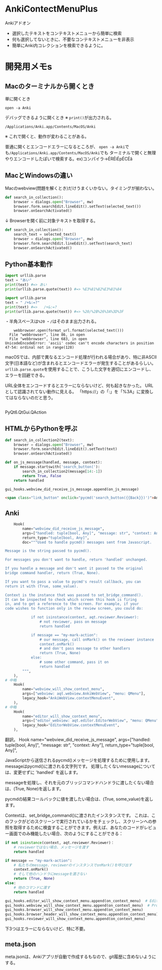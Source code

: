# AnkiContectMenuPlus

Ankiアドオン

- 選択したテキストをコンテキストメニューから簡単に検索
- 何も選択してないときに、不要なコンテキストメニューを非表示
- 簡単にAnki内コレクションを検索できるように。

# 開発用メモs

## Macのターミナルから開くとき

単に開くとき
```console
open -a Anki
```

デバッグできるように開くとき ※ `print()`が出力される。
```console
/Applications/Anki.app/Contents/MacOS/Anki
```
※ これで開くと、動作が変わることがある。

普通に開くとエンコードエラーになるところが、
`open -a Anki`でも`/Applications/Anki.app/Contents/MacOS/Anki`でも
ターミナルで開くと無理やりエンコードしたぽいで検索する。ex)コンパイラ->ÉRÉìÉpÉCÉâ


## MacとWindowsの違い

Macのwebview(問題を解くとき)だけうまくいかない。タイミングが揃わない。
```py
def search_in_collection():
    browser = dialogs.open("Browser", mw)
    browser.form.searchEdit.lineEdit().setText(selected_text())
    browser.onSearchActivated()
```
↓
Browserを開く前に対象テキストを取得する。
```py
def search_in_collection():
    search_text = selected_text()
    browser = dialogs.open("Browser", mw)
    browser.form.searchEdit.lineEdit().setText(search_text)
    browser.onSearchActivated()
```

## Python基本動作

```py
import urllib.parse
text = "あい"
print(text) #=> あい
print(urllib.parse.quote(text)) #=> %E3%81%82%E3%81%84
```

```py
import urllib.parse
text = " /+&:=?"
print(text) #=>   /+&:=?
print(urllib.parse.quote(text)) #=> %20/%2B%26%3A%3D%3F
```
・半角スペースは`%20`
・`/`はそのまま出力される。



```log
    webbrowser.open(format_url.format(selected_text()))
  File "webbrowser", line 86, in open
  File "webbrowser", line 683, in open
UnicodeEncodeError: 'ascii' codec can't encode characters in position 47-54: ordinal not in range(128)
```
macOSでは、内部で異なるエンコード処理が行われる場合があり、特に非ASCII文字(日本語など)が含まれるとエンコードエラーが発生することがあるらしい。`urllib.parse.quote`を使用することで、こうした文字を適切にエンコードし、エラーを回避できる。

URL全体をエンコードするとエラーにならないけど、何も起きなかった。
URLとして認識されてない動作に見える。
「https://」の「:」を「%3A」に変換してはならないのだと思う。

##

PyQt6.QtGui.QAction

## HTMLからPythonを呼ぶ

```py
def search_in_collection2(text):
    browser = dialogs.open("Browser", mw)
    browser.form.searchEdit.lineEdit().setText(text)
    browser.onSearchActivated()

def on_js_message(handled, message, context):
    if message.startswith('search_button('):
        search_in_collection2(message[14:-1])
        return True, False
    return handled

gui_hooks.webview_did_receive_js_message.append(on_js_message)
```

```html
<span class="link_button" onclick="pycmd('search_button({{Back}})')">Anki</span>
```

## Anki


```py anki/qt/tools/genhooks_gui.py
    Hook(
        name="webview_did_receive_js_message",
        args=["handled: tuple[bool, Any]", "message: str", "context: Any"],
        return_type="tuple[bool, Any]",
        doc="""Used to handle pycmd() messages sent from Javascript.

Message is the string passed to pycmd().

For messages you don't want to handle, return 'handled' unchanged.

If you handle a message and don't want it passed to the original
bridge command handler, return (True, None).

If you want to pass a value to pycmd's result callback, you can
return it with (True, some_value).

Context is the instance that was passed to set_bridge_command().
It can be inspected to check which screen this hook is firing
in, and to get a reference to the screen. For example, if your
code wishes to function only in the review screen, you could do:

            if not isinstance(context, aqt.reviewer.Reviewer):
                # not reviewer, pass on message
                return handled

            if message == "my-mark-action":
                # our message, call onMark() on the reviewer instance
                context.onMark()
                # and don't pass message to other handlers
                return (True, None)
            else:
                # some other command, pass it on
                return handled
        """,
    ),
# 中略
    Hook(
        name="webview_will_show_context_menu",
        args=["webview: aqt.webview.AnkiWebView", "menu: QMenu"],
        legacy_hook="AnkiWebView.contextMenuEvent",
    ),
# 中略
    Hook(
        name="editor_will_show_context_menu",
        args=["editor_webview: aqt.editor.EditorWebView", "menu: QMenu"],
        legacy_hook="EditorWebView.contextMenuEvent",
    ),
```

翻訳。
Hook
    name="webview_did_receive_js_message",
    args=["handled: tuple[bool, Any]", "message: str", "context: Any"],
    return_type="tuple[bool, Any]",

JavaScriptから送信されるpycmd()メッセージを処理するために使用します。
messageはpycmd()に渡される文字列です。
処理したくないmessageについては、変更せずに 'handled' を返します。

messageを処理し、それを元のブリッジコマンドハンドラに渡したくない場合は、(True, None)を返します。

pycmdの結果コールバックに値を渡したい場合は、(True, some_value)を返します。

Contextは、set_bridge_command()に渡されたインスタンスです。
これは、このフックがどのスクリーンで実行されているかをチェックし、スクリーンへの参照を取得するために検査することができます。例えば、あなたのコードがレビュー画面でのみ機能したい場合、次のようにすることができる：

```py
if not isinstance(context, aqt.reviewer.Reviewer)：
    # reviewerではない場合、メッセージを渡す
    return handled

if message == "my-mark-action":
    # 私たちのmessage、reviewerのインスタンスでonMark()を呼び出す
    context.onMark()
    # そして他のハンドラにmessageを渡さない
    return (True, None)
else:
    # 他のコマンドに渡す
    return handled
```


```py
gui_hooks.editor_will_show_context_menu.append(on_context_menu)  # Editor
gui_hooks.webview_will_show_context_menu.append(on_context_menu)  # Problem
gui_hooks.browser_will_show_context_menu.append(on_context_menu)
gui_hooks.browser_header_will_show_context_menu.append(on_context_menu)
gui_hooks.reviewer_will_show_context_menu.append(on_context_menu)
```

下3つはエラーにならないけど、特に不要。

## meta.json

meta.jsonは、Ankiアプリが自動で作成するもなので、git履歴に含めないようにする。
